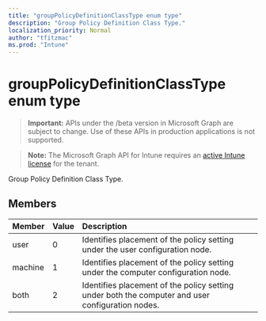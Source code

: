 ```yaml
---
title: "groupPolicyDefinitionClassType enum type"
description: "Group Policy Definition Class Type."
localization_priority: Normal
author: "tfitzmac"
ms.prod: "Intune"
---
```


# groupPolicyDefinitionClassType enum type

> **Important:** APIs under the /beta version in Microsoft Graph are subject to change. Use of these APIs in production applications is not supported.

> **Note:** The Microsoft Graph API for Intune requires an [active Intune license](https://go.microsoft.com/fwlink/?linkid=839381) for the tenant.

Group Policy Definition Class Type.

## Members
|Member|Value|Description|
|:---|:---|:---|
|user|0|Identifies placement of the policy setting under the user configuration node.|
|machine|1|Identifies placement of the policy setting under the computer configuration node.|
|both|2|Identifies placement of the policy setting under both the computer and user configuration nodes.|




